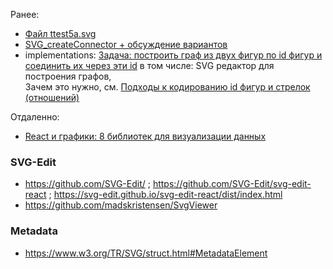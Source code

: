 Ранее:

- [Файл ttest5a.svg](https://github.com/bpmbpm/doc/blob/main/test/SVG/README.md)
- [SVG_createConnector + обсуждение вариантов](https://github.com/bpmbpm/SemanticBPM/blob/main/implementations/SVG/connector/README.md#svg_createconnector)
- implementations: [Задача: построить граф из двух фигур по id фигур и соединить их через эти id](https://github.com/bpmbpm/SemanticBPM/blob/main/implementations/SVG/connector/README.md) в том числе: SVG редактор для построения графов,  
Зачем это нужно, см. [Подходы к кодированию id фигур и стрелок (отношений)](https://github.com/bpmbpm/SemanticBPM/blob/main/implementations/drawio/principles.md)

Отдаленно:
- [React и графики: 8 библиотек для визуализации данных](https://habr.com/ru/companies/ru_mts/articles/885650/#comment_28010470)

### SVG-Edit
- https://github.com/SVG-Edit/ ; https://github.com/SVG-Edit/svg-edit-react ; https://svg-edit.github.io/svg-edit-react/dist/index.html
- https://github.com/madskristensen/SvgViewer

### Metadata
- https://www.w3.org/TR/SVG/struct.html#MetadataElement
